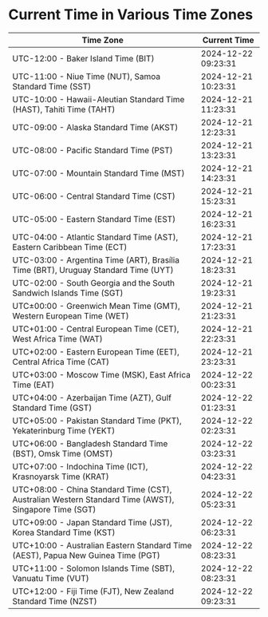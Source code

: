 # Current Time in Various Time Zones

| Time Zone | Current Time |
|-----------|--------------|
| UTC-12:00 - Baker Island Time (BIT) | 2024-12-22 09:23:31 |
| UTC-11:00 - Niue Time (NUT), Samoa Standard Time (SST) | 2024-12-21 10:23:31 |
| UTC-10:00 - Hawaii-Aleutian Standard Time (HAST), Tahiti Time (TAHT) | 2024-12-21 11:23:31 |
| UTC-09:00 - Alaska Standard Time (AKST) | 2024-12-21 12:23:31 |
| UTC-08:00 - Pacific Standard Time (PST) | 2024-12-21 13:23:31 |
| UTC-07:00 - Mountain Standard Time (MST) | 2024-12-21 14:23:31 |
| UTC-06:00 - Central Standard Time (CST) | 2024-12-21 15:23:31 |
| UTC-05:00 - Eastern Standard Time (EST) | 2024-12-21 16:23:31 |
| UTC-04:00 - Atlantic Standard Time (AST), Eastern Caribbean Time (ECT) | 2024-12-21 17:23:31 |
| UTC-03:00 - Argentina Time (ART), Brasília Time (BRT), Uruguay Standard Time (UYT) | 2024-12-21 18:23:31 |
| UTC-02:00 - South Georgia and the South Sandwich Islands Time (SGT) | 2024-12-21 19:23:31 |
| UTC±00:00 - Greenwich Mean Time (GMT), Western European Time (WET) | 2024-12-21 21:23:31 |
| UTC+01:00 - Central European Time (CET), West Africa Time (WAT) | 2024-12-21 22:23:31 |
| UTC+02:00 - Eastern European Time (EET), Central Africa Time (CAT) | 2024-12-21 23:23:31 |
| UTC+03:00 - Moscow Time (MSK), East Africa Time (EAT) | 2024-12-22 00:23:31 |
| UTC+04:00 - Azerbaijan Time (AZT), Gulf Standard Time (GST) | 2024-12-22 01:23:31 |
| UTC+05:00 - Pakistan Standard Time (PKT), Yekaterinburg Time (YEKT) | 2024-12-22 02:23:31 |
| UTC+06:00 - Bangladesh Standard Time (BST), Omsk Time (OMST) | 2024-12-22 03:23:31 |
| UTC+07:00 - Indochina Time (ICT), Krasnoyarsk Time (KRAT) | 2024-12-22 04:23:31 |
| UTC+08:00 - China Standard Time (CST), Australian Western Standard Time (AWST), Singapore Time (SGT) | 2024-12-22 05:23:31 |
| UTC+09:00 - Japan Standard Time (JST), Korea Standard Time (KST) | 2024-12-22 06:23:31 |
| UTC+10:00 - Australian Eastern Standard Time (AEST), Papua New Guinea Time (PGT) | 2024-12-22 08:23:31 |
| UTC+11:00 - Solomon Islands Time (SBT), Vanuatu Time (VUT) | 2024-12-22 08:23:31 |
| UTC+12:00 - Fiji Time (FJT), New Zealand Standard Time (NZST) | 2024-12-22 09:23:31 |
